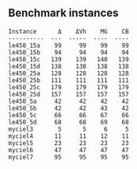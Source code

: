 ## Benchmark instances

    Instance      Δ    ΔVh    MG    CB
    ----------  ---  -----  ----  ----
    le450_15a    99     99    99    99
    le450_15b    94     94    94    94
    le450_15c   139    139   140   139
    le450_15d   138    138   138   138
    le450_25a   128    128   128   128
    le450_25b   111    111   111   111
    le450_25c   179    179   179   179
    le450_25d   157    157   157   157
    le450_5a     42     42    42    42
    le450_5b     42     42    43    42
    le450_5c     66     66    67    66
    le450_5d     68     68    69    68
    myciel3       5      5     6     5
    myciel4      11     11    12    11
    myciel5      23     23    23    23
    myciel6      47     47    47    47
    myciel7      95     95    95    95
